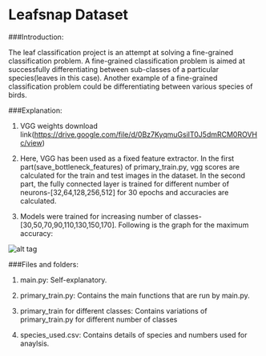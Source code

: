 # Leafsnap Dataset

###Introduction:

The leaf classification project is an attempt at solving a fine-grained classification problem. A fine-grained classification problem is aimed at successfully differentiating between sub-classes of a particular species(leaves in this case). Another example of a fine-grained classification problem could be differentiating between various species of birds.

###Explanation:

1) VGG weights download link(https://drive.google.com/file/d/0Bz7KyqmuGsilT0J5dmRCM0ROVHc/view)

2) Here, VGG has been used as a fixed feature extractor. In the first part(save_bottleneck_features) of primary_train.py, vgg scores are calculated for the train and test images in the dataset. In the second part, the fully connected layer is trained for different number of neurons-[32,64,128,256,512] for 30 epochs and accuracies are calculated.

3) Models were trained for increasing number of classes- [30,50,70,90,110,130,150,170]. Following is the graph for the maximum accuracy:

![alt tag](https://github.com/srijan-mishra/Computer-Vision-Projects/blob/master/Projects/Leafsnap%20Dataset/graphs/Graph1.png)

###Files and folders:

1) main.py: Self-explanatory.

2) primary_train.py: Contains the main functions that are run by main.py.

3) primary_train for different classes: Contains variations of primary_train.py for different number of classes

4) species_used.csv: Contains details of species and numbers used for anaylsis.
